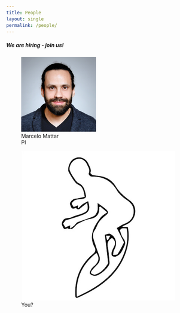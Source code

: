 ```yaml
---
title: People
layout: single
permalink: /people/
---
```

<h5> We are hiring - join us! </h5>

<div class="people_row">
<figure>
    <img src=/assets/images/MarceloMattar2.png>
    <figcaption>Marcelo Mattar<br>PI</figcaption>
</figure>
<figure>
    <img src=/assets/images/surfer.jpeg>
    <figcaption>You?</figcaption>
</figure>

</div>



